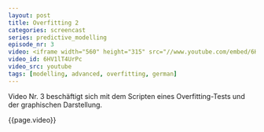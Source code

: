 ```yaml
---
layout: post
title: Overfitting 2
categories: screencast
series: predictive_modelling
episode_nr: 3
video: <iframe width="560" height="315" src="//www.youtube.com/embed/6HV1lT4UrPc" mce_src="http://www.youtube.com/embed/6HV1lT4UrPc" frameborder="0" allowfullscreen=""></iframe>
video_id: 6HV1lT4UrPc
video_src: youtube
tags: [modelling, advanced, overfitting, german]
---
```


Video Nr. 3 beschäftigt sich mit dem Scripten eines Overfitting-Tests und der graphischen Darstellung.
<!--more-->
{{page.video}}
